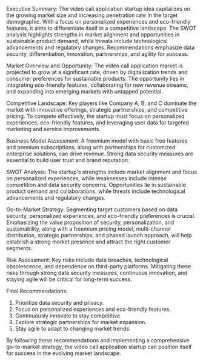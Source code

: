 Executive Summary:
The video call application startup idea capitalizes on the growing market size and increasing penetration rate in the target demographic. With a focus on personalized experiences and eco-friendly features, it aims to differentiate itself in a competitive landscape. The SWOT analysis highlights strengths in market alignment and opportunities in sustainable product demand, while threats include technological advancements and regulatory changes. Recommendations emphasize data security, differentiation, innovation, partnerships, and agility for success.

Market Overview and Opportunity:
The video call application market is projected to grow at a significant rate, driven by digitalization trends and consumer preferences for sustainable products. The opportunity lies in integrating eco-friendly features, collaborating for new revenue streams, and expanding into emerging markets with untapped potential.

Competitive Landscape:
Key players like Company A, B, and C dominate the market with innovative offerings, strategic partnerships, and competitive pricing. To compete effectively, the startup must focus on personalized experiences, eco-friendly features, and leveraging user data for targeted marketing and service improvements.

Business Model Assessment:
A freemium model with basic free features and premium subscriptions, along with partnerships for customized enterprise solutions, can drive revenue. Strong data security measures are essential to build user trust and brand reputation.

SWOT Analysis:
The startup's strengths include market alignment and focus on personalized experiences, while weaknesses include intense competition and data security concerns. Opportunities lie in sustainable product demand and collaborations, while threats include technological advancements and regulatory changes.

Go-to-Market Strategy:
Segmenting target customers based on data security, personalized experiences, and eco-friendly preferences is crucial. Emphasizing the value proposition of security, personalization, and sustainability, along with a freemium pricing model, multi-channel distribution, strategic partnerships, and phased launch approach, will help establish a strong market presence and attract the right customer segments.

Risk Assessment:
Key risks include data breaches, technological obsolescence, and dependence on third-party platforms. Mitigating these risks through strong data security measures, continuous innovation, and staying agile will be critical for long-term success.

Final Recommendations:
1. Prioritize data security and privacy.
2. Focus on personalized experiences and eco-friendly features.
3. Continuously innovate to stay competitive.
4. Explore strategic partnerships for market expansion.
5. Stay agile to adapt to changing market trends.

By following these recommendations and implementing a comprehensive go-to-market strategy, the video call application startup can position itself for success in the evolving market landscape.